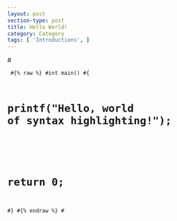 ```yaml
---
layout: post
section-type: post
title: Hello World!
category: Category
tags: [ 'Introductions', ]
---
```


#<pre><code data-trim class="c">
#{% raw %}
#int main()
#{
#  printf("Hello, world of syntax highlighting!");
#
#  return 0;
#}
#{% endraw %}
#</code></pre>
